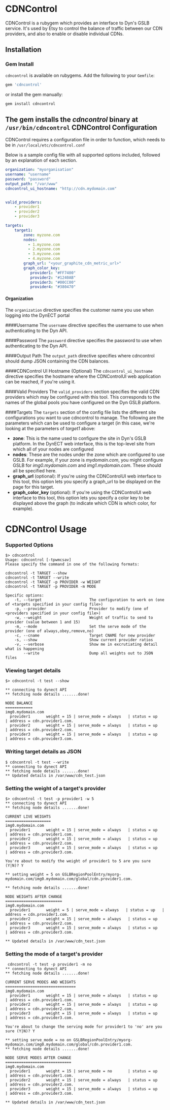 CDNControl
===========
CDNControl is a rubygem which provides an interface to Dyn's GSLB service. It's used by Etsy to control the balance of traffic between our CDN providers, and also to enable or disable individual CDNs.

Installation
------------

### Gem Install
`cdncontrol` is available on rubygems. Add the following to your `Gemfile`:

```ruby
gem 'cdncontrol'
```

or install the gem manually:

```bash
gem install cdncontrol
```

The gem installs the *cdncontrol* binary at ```/usr/bin/cdncontrol```
CDNControl Configuration
-------------------
CDNControl requires a configuration file in order to function, which needs to be in ```/usr/local/etc/cdncontrol.conf```


Below is a sample config file with all supported options included, followed by an explanation of each section.

```yaml
organization: "myorganisation"
username: "username"
password: "password"
output_path: "/var/www"
cdncontrol_ui_hostname: "http://cdn.mydomain.com"


valid_providers:
    - provider1
    - provider2
    - provider3

targets:
    target1:
        zone: myzone.com
        nodes:
          - 1.myzone.com
          - 2.myzone.com
          - 3.myzone.com
          - 4.myzone.com
        graph_url: "<your_graphite_cdn_metric_url>"
        graph_color_key:
           provider1: "#FF7400"
           provider2: "#1240AB"
           provider3: "#00CC00"
           provider4: "#380470"

```

#### Organization
The `organization` directive specifies the customer name you use when logging into the DynECT portal

####Username
The `username` directive specifies the username to use when authenticating to the Dyn API.

####Password
The `password` directive specifies the password to use when authenticating to the Dyn API.

####Output Path
The `output_path` directive specifies where cdncontrol should dump JSON containing the CDN balances.

####CDNControl UI Hostname (Optional)
The `cdncontrol_ui_hostname` directive specifies the hostname where the CDNControlUI web application can be reached, if you're using it.

####Valid Providers
The `valid_providers` section specifies the valid CDN providers which may be configured with this tool. This corresponds to the names of the global pools you have configured on the Dyn GSLB platform.

####Targets
The `targets` section of the config file lists the different site configurations you want to use cdncontrol to manage. The following are the parameters which can be used to configure a target (in this case, we're looking at the parameters of *target1* above:

* **zone**: This is the name used to configure the site in Dyn's GSLB platform. In the DynECT web interface, this is the top-level site from which all of your nodes are configured
* **nodes**: These are the nodes under the zone which are configured to use GSLB. For example, if your zone is *mydomain.com*, you might configure GSLB for *img0.mydomain.com* and *img1.mydomain.com*. These should all be specified here.
* **graph_url** (optional): If you're using the CDNControlUI web interface to this tool, this option lets you specify a graph_url to be displayed on the page for this target.
* **graph_color_key** (optional): If you're using the CDNControlUI web interface to this tool, this option lets you specify a color key to be displayed above the graph (to indicate which CDN is which color, for example).



CDNControl Usage
================

### Supported Options
```
$> cdncontrol
Usage: cdncontrol [-tpwmcsav]
Please specify the command in one of the following formats:

cdncontrol -t TARGET --show
cdncontrol -t TARGET --write
cdncontrol -t TARGET -p PROVIDER -w WEIGHT
cdncontrol -t TARGET -p PROVIDER -m MODE

Specific options:
    -t, --target                     The configuration to work on (one of <targets specified in your config file>)
    -p, --provider                   Provider to modify (one of <providers specified in your config file>)
    -w, --weight                     Weight of traffic to send to provider (value between 1 and 15)
    -m, --mode                       Set the serve mode of the provider (one of always,obey,remove,no)
    -c, --cname                      Target CNAME for new provider
    -s, --show                       Show current provider ratios
    -v, --verbose                    Show me in excrutiating detail what is happening
        --write                      Dump all weights out to JSON files
```

### Viewing target details
```
$> cdncontrol -t test --show

** connecting to dynect API
** fetching node details .......done!

NODE BALANCE
============
img0.mydomain.com
  provider1       weight = 15 | serve_mode = always   | status = up   | address = cdn.provider1.com.
  provider2       weight = 15 | serve_mode = always   | status = up   | address = cdn.provider2.com.
  provider3       weight = 15 | serve_mode = always   | status = up   | address = cdn.provider3.com.
```

### Writing target details as JSON
```
$ cdncontrol -t test --write
** connecting to dynect API
** fetching node details .......done!
** Updated details in /var/www/cdn_test.json
```

### Setting the weight of a target's provider
```
$> cdncontrol -t test -p provider1 -w 5
** connecting to dynect API
** fetching node details .......done!

CURRENT LIVE WEIGHTS
====================
img0.mydomain.com
  provider1       weight = 15 | serve_mode = always   | status = up   | address = cdn.provider1.com.
  provider2       weight = 15 | serve_mode = always   | status = up   | address = cdn.provider2.com.
  provider3       weight = 15 | serve_mode = always   | status = up   | address = cdn.provider3.com.

You're about to modify the weight of provider1 to 5 are you sure (Y|N)? Y

** setting weight = 5 on GSLBRegionPoolEntry/myorg-mydomain.com/img0.mydomain.com/global/cdn.provider1.com.

** fetching node details .......done!

NODE WEIGHTS AFTER CHANGE
=========================
img0.mydomain.com
  provider1       weight = 5 | serve_mode = always   | status = up   | address = cdn.provider1.com.
  provider2       weight = 15 | serve_mode = always   | status = up   | address = cdn.provider2.com.
  provider3       weight = 15 | serve_mode = always   | status = up   | address = cdn.provider3.com.

** Updated details in /var/www/cdn_test.json
```

### Setting the mode of a target's provider
```
 cdncontrol -t test -p provider1 -m no
** connecting to dynect API
** fetching node details .......done!

CURRENT SERVE MODES AND WEIGHTS
===============================
img0.mydomain.com
  provider1       weight = 15 | serve_mode = always   | status = up   | address = cdn.provider1.com.
  provider2       weight = 15 | serve_mode = always   | status = up   | address = cdn.provider2.com.
  provider3       weight = 15 | serve_mode = always   | status = up   | address = cdn.provider3.com.

You're about to change the serving mode for provider1 to 'no' are you sure (Y|N)? Y

** setting serve_mode = no on GSLBRegionPoolEntry/myorg-mydomain.com/img0.mydomain.com/global/cdn.provider1.com.
** fetching node details .......done!

NODE SERVE MODES AFTER CHANGE
=============================
img0.mydomain.com
  provider1       weight = 15 | serve_mode = no       | status = up   | address = cdn.provider1.com.
  provider2       weight = 15 | serve_mode = always   | status = up   | address = cdn.provider2.com.
  provider3       weight = 15 | serve_mode = always   | status = up   | address = cdn.provider3.com.

** Updated details in /var/www/cdn_test.json
```
